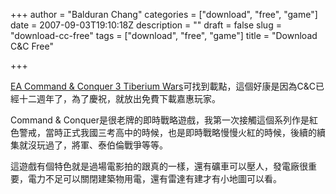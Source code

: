 +++
author = "Balduran Chang"
categories = ["download", "free", "game"]
date = 2007-09-03T19:10:18Z
description = ""
draft = false
slug = "download-cc-free"
tags = ["download", "free", "game"]
title = "Download C&C Free"

+++


[EA Command & Conquer 3 Tiberium Wars](http://www.commandandconquer.com/intel/default.aspx?id=61#NewsMain "EA Command & Conquer 3 Tiberium Wars - News")可找到載點，這個好康是因為C&C已經十二週年了，為了慶祝，就放出免費下載嘉惠玩家。

Command & Conquer是很老牌的即時戰略遊戲，我第一次接觸這個系列作是紅色警戒，當時正式我國三考高中的時候，也是即時戰略慢慢火紅的時候，後續的續集就沒玩過了，將軍、泰伯倫戰爭等等。

這遊戲有個特色就是過場電影拍的跟真的一樣，還有礦車可以壓人，發電廠很重要，電力不足可以關閉建築物用電，還有雷達有建才有小地圖可以看。

